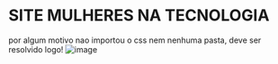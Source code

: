 # SITE MULHERES NA TECNOLOGIA
por algum motivo nao importou o css nem nenhuma pasta, deve ser resolvido logo!
![image](https://github.com/jpgercc/A3/assets/115590969/6fac4136-957e-4adf-ac3f-6856d39ccbb9)
